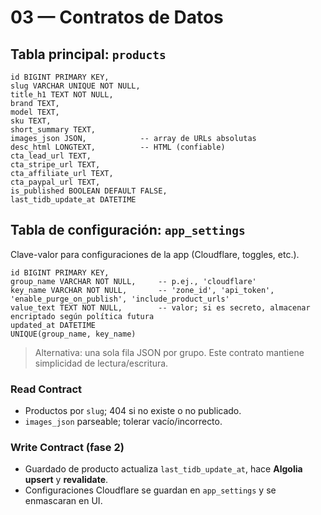 # 03 — Contratos de Datos

## Tabla principal: `products`
```
id BIGINT PRIMARY KEY,
slug VARCHAR UNIQUE NOT NULL,
title_h1 TEXT NOT NULL,
brand TEXT,
model TEXT,
sku TEXT,
short_summary TEXT,
images_json JSON,            -- array de URLs absolutas
desc_html LONGTEXT,          -- HTML (confiable)
cta_lead_url TEXT,
cta_stripe_url TEXT,
cta_affiliate_url TEXT,
cta_paypal_url TEXT,
is_published BOOLEAN DEFAULT FALSE,
last_tidb_update_at DATETIME
```

## Tabla de configuración: `app_settings`
Clave-valor para configuraciones de la app (Cloudflare, toggles, etc.).
```
id BIGINT PRIMARY KEY,
group_name VARCHAR NOT NULL,     -- p.ej., 'cloudflare'
key_name VARCHAR NOT NULL,       -- 'zone_id', 'api_token', 'enable_purge_on_publish', 'include_product_urls'
value_text TEXT NOT NULL,        -- valor; si es secreto, almacenar encriptado según política futura
updated_at DATETIME
UNIQUE(group_name, key_name)
```

> Alternativa: una sola fila JSON por grupo. Este contrato mantiene simplicidad de lectura/escritura.

### Read Contract
- Productos por `slug`; 404 si no existe o no publicado.
- `images_json` parseable; tolerar vacío/incorrecto.

### Write Contract (fase 2)
- Guardado de producto actualiza `last_tidb_update_at`, hace **Algolia upsert** y **revalidate**.
- Configuraciones Cloudflare se guardan en `app_settings` y se enmascaran en UI.
